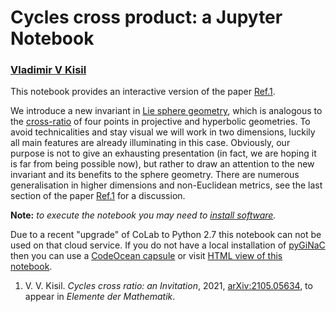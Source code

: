 # Cycles cross product: a Jupyter Notebook
### [Vladimir V Kisil](http://www1.maths.leeds.ac.uk/~kisilv/)

This notebook provides an interactive version of the paper [Ref.1](#refKisil21).

We introduce a new invariant in [Lie sphere
  geometry](#https://en.wikipedia.org/wiki/Lie_sphere_geometry), which is analogous to the [cross-ratio](https://en.wikipedia.org/wiki/Cross-ratio) of four points in projective and hyperbolic geometries. To avoid technicalities and stay visual we will work in two dimensions, luckily all main features are already illuminating in this case. Obviously, our purpose is not to give an exhausting presentation (in fact, we are hoping it is far from being possible now), but rather to draw an attention to the new invariant and its benefits to the sphere geometry. There are numerous generalisation in higher dimensions and non-Euclidean metrics, see the last section of the paper [Ref.1](#refKisil21) for a discussion. 

**Note:** *to execute the notebook you may need to [install software](https://colab.research.google.com/github/vvkisil/Cycles-cross-ratio-Invitation/blob/master/Introduction/Software_installation_GUI_integration.ipynb).* 

 Due to a recent "upgrade" of CoLab to Python 2.7 this notebook can not be used on that cloud service. If you do not have a local installation of  [pyGiNaC](#http://moebinv.sourceforge.net/pyGiNaC.html) then you can use a [CodeOcean capsule](https://codeocean.com/capsule/7952650/tree/) or visit [HTML view of this notebook](http://www1.maths.leeds.ac.uk/~kisilv/Cycles-cross-ratio-Invitation/cycles-cross-ratio-Invitation.html).

  <a id="refKisil21"></a>
1. V. V. Kisil. *Cycles cross ratio: an Invitation*, 2021, [arXiv:2105.05634](https://arxiv.org/abs/2105.05634), to appear in *Elemente der Mathematik*.
